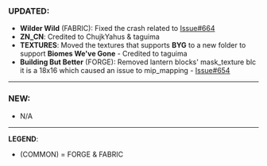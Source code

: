 ### UPDATED:
- **Wilder Wild** (FABRIC): Fixed the crash related to [Issue#664](https://github.com/MehVahdJukaar/WoodGood/issues/664)
- **ZN_CN**: Credited to ChujkYahus & taguima
- **TEXTURES**: Moved the textures that supports **BYG** to a new folder to support **Biomes We've Gone** - Credited to taguima
- **Building But Better** (FORGE): Removed lantern blocks' mask_texture blc it is a 18x16 which caused an issue to mip_mapping - [Issue#654](https://github.com/MehVahdJukaar/WoodGood/issues/654)


---

### NEW:
- N/A

---

**LEGEND**:
- (COMMON) = FORGE & FABRIC